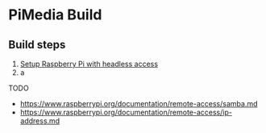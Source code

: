 # PiMedia Build

## Build steps

1. [Setup Raspberry Pi with headless access](01_setup_headless_raspberry_pi.md)
2. a



TODO

- https://www.raspberrypi.org/documentation/remote-access/samba.md
- https://www.raspberrypi.org/documentation/remote-access/ip-address.md